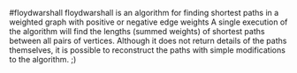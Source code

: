 #floydwarshall
floydwarshall is an algorithm for finding shortest paths in a weighted graph with positive or negative edge weights
A single execution of the algorithm will find the lengths (summed weights) of shortest paths between all pairs of vertices.
Although it does not return details of the paths themselves, 
it is possible to reconstruct the paths with simple modifications to the algorithm.
;)
